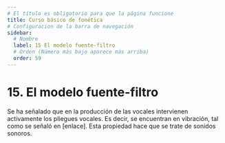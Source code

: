 ```yaml
---
# El título es obligatorio para que la página funcione
title: Curso básico de fonética
# Configuracion de la barra de navegación
sidebar:
  # Nombre
  label: 15 El modelo fuente-filtro
  # Orden (Número más bajo aparece más arriba)
  order: 59
---
```

# 15. El modelo fuente-filtro

Se ha señalado que en la producción de las vocales intervienen activamente los pliegues vocales. Es decir, se encuentran en vibración, tal como se señaló en [enlace]. Esta propiedad hace que se trate de sonidos sonoros.
